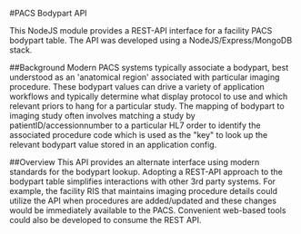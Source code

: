 #PACS Bodypart API

This NodeJS module provides a REST-API interface for a facility PACS bodypart table. The API was developed using a NodeJS/Express/MongoDB stack.

##Background
Modern PACS systems typically associate a bodypart, best understood as an 'anatomical region' associated with particular imaging procedure. These bodypart values can drive a variety of application workflows and typically determine what display protocol to use and which relevant priors to hang for a particular study. The mapping of bodypart to imaging study often involves matching a study by patientID/accessionnumber to a particular HL7 order to identify the associated procedure code which is used as the "key" to look up the relevant bodypart value stored in an application config.

##Overview
This API provides an alternate interface using modern standards for the bodypart lookup. Adopting a REST-API approach to the bodypart table simplifies interactions with other 3rd party systems. For example, the facility RIS that maintains imaging procedure details could utilize the API when procedures are added/updated and these changes would be immediately available to the PACS. Convenient web-based tools could also be developed to consume the REST API.
